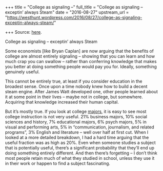 +++
title = "College as signaling –"
full_title = "College as signaling – exceptin’ always Steam"
date = "2016-08-27"
upstream_url = "https://westhunt.wordpress.com/2016/08/27/college-as-signaling-exceptin-always-steam/"

+++
Source: [here](https://westhunt.wordpress.com/2016/08/27/college-as-signaling-exceptin-always-steam/).

College as signaling – exceptin’ always Steam

Some economists \[like Bryan Caplan\] are now arguing that the benefits
of college are almost entirely signaling – showing that you can learn
and how much crap you can swallow – rather than conferring knowledge
that makes you better at doing something people would pay you for.
Ideally, something genuinely useful.

This cannot be entirely true, at least if you consider education in the
broadest sense. Once upon a time nobody knew how to build a decent steam
engine. After James Watt developed one, other people learned about it at
some point in their lives – maybe not in college, but somewhere.
Acquiring that knowledge increased their human capital.

But it’s mostly true. If you look at college
[majors](https://westhunt.wordpress.com/2013/11/22/majors/), it is easy
to see most college instruction is not very useful. 21% business majors,
10% social sciences and history, 7% educational majors, 6% psych majors,
5% in visual and performing arts, 5% in “communication, journalism, and
related programs”, 3% English and literature – well over half at first
cut. When I looked at a more detailed breakdown, I had a hard time
arguing that the useful fraction was as high as 20%. Even when someone
studies a subject that is potentially useful, there’s a significant
probability that they’ll end up doing something entirely different. And
then there’s forgetting – I don’t think most people retain much of what
they studied in school, unless they use it in their work or happen to
find a subject fascinating.

